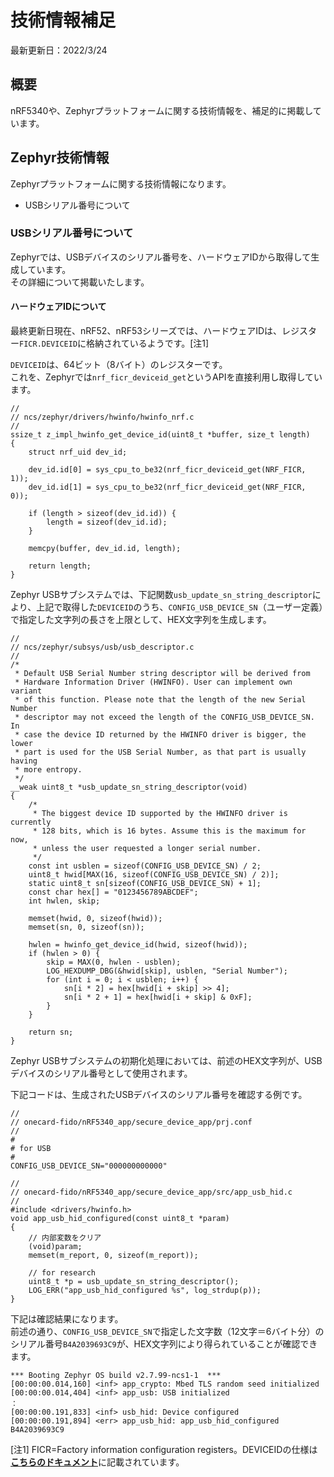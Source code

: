# 技術情報補足

最新更新日：2022/3/24

## 概要

nRF5340や、Zephyrプラットフォームに関する技術情報を、補足的に掲載しています。

## Zephyr技術情報

Zephyrプラットフォームに関する技術情報になります。

- USBシリアル番号について

### USBシリアル番号について

Zephyrでは、USBデバイスのシリアル番号を、ハードウェアIDから取得して生成しています。<br>
その詳細について掲載いたします。

#### ハードウェアIDについて

最終更新日現在、nRF52、nRF53シリーズでは、ハードウェアIDは、レジスター`FICR.DEVICEID`に格納されているようです。[注1]

`DEVICEID`は、64ビット（8バイト）のレジスターです。<br>
これを、Zephyrでは`nrf_ficr_deviceid_get`というAPIを直接利用し取得しています。

```
//
// ncs/zephyr/drivers/hwinfo/hwinfo_nrf.c
//
ssize_t z_impl_hwinfo_get_device_id(uint8_t *buffer, size_t length)
{
    struct nrf_uid dev_id;

    dev_id.id[0] = sys_cpu_to_be32(nrf_ficr_deviceid_get(NRF_FICR, 1));
    dev_id.id[1] = sys_cpu_to_be32(nrf_ficr_deviceid_get(NRF_FICR, 0));

    if (length > sizeof(dev_id.id)) {
        length = sizeof(dev_id.id);
    }

    memcpy(buffer, dev_id.id, length);

    return length;
}
```

Zephyr USBサブシステムでは、下記関数`usb_update_sn_string_descriptor`により、上記で取得した`DEVICEID`のうち、`CONFIG_USB_DEVICE_SN`（ユーザー定義）で指定した文字列の長さを上限として、HEX文字列を生成します。

```
//
// ncs/zephyr/subsys/usb/usb_descriptor.c
//
/*
 * Default USB Serial Number string descriptor will be derived from
 * Hardware Information Driver (HWINFO). User can implement own variant
 * of this function. Please note that the length of the new Serial Number
 * descriptor may not exceed the length of the CONFIG_USB_DEVICE_SN. In
 * case the device ID returned by the HWINFO driver is bigger, the lower
 * part is used for the USB Serial Number, as that part is usually having
 * more entropy.
 */
__weak uint8_t *usb_update_sn_string_descriptor(void)
{
    /*
     * The biggest device ID supported by the HWINFO driver is currently
     * 128 bits, which is 16 bytes. Assume this is the maximum for now,
     * unless the user requested a longer serial number.
     */
    const int usblen = sizeof(CONFIG_USB_DEVICE_SN) / 2;
    uint8_t hwid[MAX(16, sizeof(CONFIG_USB_DEVICE_SN) / 2)];
    static uint8_t sn[sizeof(CONFIG_USB_DEVICE_SN) + 1];
    const char hex[] = "0123456789ABCDEF";
    int hwlen, skip;

    memset(hwid, 0, sizeof(hwid));
    memset(sn, 0, sizeof(sn));

    hwlen = hwinfo_get_device_id(hwid, sizeof(hwid));
    if (hwlen > 0) {
        skip = MAX(0, hwlen - usblen);
        LOG_HEXDUMP_DBG(&hwid[skip], usblen, "Serial Number");
        for (int i = 0; i < usblen; i++) {
            sn[i * 2] = hex[hwid[i + skip] >> 4];
            sn[i * 2 + 1] = hex[hwid[i + skip] & 0xF];
        }
    }

    return sn;
}
```

Zephyr USBサブシステムの初期化処理においては、前述のHEX文字列が、USBデバイスのシリアル番号として使用されます。

下記コードは、生成されたUSBデバイスのシリアル番号を確認する例です。

```
//
// onecard-fido/nRF5340_app/secure_device_app/prj.conf
//
#
# for USB
#
CONFIG_USB_DEVICE_SN="000000000000"

//
// onecard-fido/nRF5340_app/secure_device_app/src/app_usb_hid.c
//
#include <drivers/hwinfo.h>
void app_usb_hid_configured(const uint8_t *param)
{
    // 内部変数をクリア
    (void)param;
    memset(m_report, 0, sizeof(m_report));

    // for research
    uint8_t *p = usb_update_sn_string_descriptor();
    LOG_ERR("app_usb_hid_configured %s", log_strdup(p));
}
```

下記は確認結果になります。<br>
前述の通り、`CONFIG_USB_DEVICE_SN`で指定した文字数（12文字＝6バイト分）のシリアル番号`B4A2039693C9`が、HEX文字列により得られていることが確認できます。

```
*** Booting Zephyr OS build v2.7.99-ncs1-1  ***
[00:00:00.014,160] <inf> app_crypto: Mbed TLS random seed initialized
[00:00:00.014,404] <inf> app_usb: USB initialized
：
[00:00:00.191,833] <inf> usb_hid: Device configured
[00:00:00.191,894] <err> app_usb_hid: app_usb_hid_configured B4A2039693C9
```

[注1] FICR=Factory information configuration registers。DEVICEIDの仕様は<b>[こちらのドキュメント](https://infocenter.nordicsemi.com/topic/ps_nrf5340/chapters/ficr/doc/ficr.html?cp=3_0_0_4_3_1#register.INFO.DEVICEID)</b>に記載されています。
